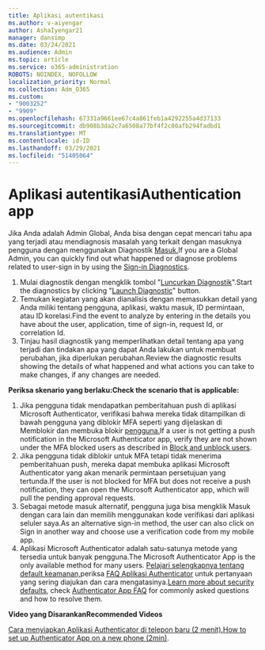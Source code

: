 ```yaml
---
title: Aplikasi autentikasi
ms.author: v-aiyengar
author: AshaIyengar21
manager: dansimp
ms.date: 03/24/2021
ms.audience: Admin
ms.topic: article
ms.service: o365-administration
ROBOTS: NOINDEX, NOFOLLOW
localization_priority: Normal
ms.collection: Adm_O365
ms.custom:
- "9003252"
- "9909"
ms.openlocfilehash: 67331a9661ee67c4a861feb1a4292255a4d37133
ms.sourcegitcommit: db908b3da2c7a6508a77bf4f2c80afb294fadbd1
ms.translationtype: MT
ms.contentlocale: id-ID
ms.lasthandoff: 03/29/2021
ms.locfileid: "51405064"
---
```

# <a name="authentication-app"></a><span data-ttu-id="0d7e1-102">Aplikasi autentikasi</span><span class="sxs-lookup"><span data-stu-id="0d7e1-102">Authentication app</span></span>

<span data-ttu-id="0d7e1-103">Jika Anda adalah Admin Global, Anda bisa dengan cepat mencari tahu apa yang terjadi atau mendiagnosis masalah yang terkait dengan masuknya pengguna dengan menggunakan Diagnostik [Masuk.](https://ms.portal.azure.com/microsoft.onmicrosoft.com?loginHint=shhada@microsoft.com#blade/Microsoft_AAD_IAM/ActiveDirectoryMenuBlade/diagnose/symptomId/ms_aad_dxp_signin_caDiagnoseAndSolveSummarySymptom)</span><span class="sxs-lookup"><span data-stu-id="0d7e1-103">If you are a Global Admin, you can quickly find out what happened or diagnose problems related to user-sign in by using the [Sign-in Diagnostics](https://ms.portal.azure.com/microsoft.onmicrosoft.com?loginHint=shhada@microsoft.com#blade/Microsoft_AAD_IAM/ActiveDirectoryMenuBlade/diagnose/symptomId/ms_aad_dxp_signin_caDiagnoseAndSolveSummarySymptom).</span></span>

1. <span data-ttu-id="0d7e1-104">Mulai diagnostik dengan mengklik tombol "[Luncurkan Diagnostik](https://portal.azure.com/#blade/Microsoft_AAD_IAM/ActiveDirectoryMenuBlade/diagnose/symptomId/ms_aad_dxp_signin_caDiagnoseAndSolveSummarySymptom)".</span><span class="sxs-lookup"><span data-stu-id="0d7e1-104">Start the diagnostics by clicking "[Launch Diagnostic](https://portal.azure.com/#blade/Microsoft_AAD_IAM/ActiveDirectoryMenuBlade/diagnose/symptomId/ms_aad_dxp_signin_caDiagnoseAndSolveSummarySymptom)" button.</span></span> 
1. <span data-ttu-id="0d7e1-105">Temukan kegiatan yang akan dianalisis dengan memasukkan detail yang Anda miliki tentang pengguna, aplikasi, waktu masuk, ID permintaan, atau ID korelasi.</span><span class="sxs-lookup"><span data-stu-id="0d7e1-105">Find the event to analyze by entering in the details you have about the user, application, time of sign-in, request Id, or correlation Id.</span></span>
1. <span data-ttu-id="0d7e1-106">Tinjau hasil diagnostik yang memperlihatkan detail tentang apa yang terjadi dan tindakan apa yang dapat Anda lakukan untuk membuat perubahan, jika diperlukan perubahan.</span><span class="sxs-lookup"><span data-stu-id="0d7e1-106">Review the diagnostic results showing the details of what happened and what actions you can take to make changes, if any changes are needed.</span></span>

<span data-ttu-id="0d7e1-107">**Periksa skenario yang berlaku:**</span><span class="sxs-lookup"><span data-stu-id="0d7e1-107">**Check the scenario that is applicable:**</span></span>

1. <span data-ttu-id="0d7e1-108">Jika pengguna tidak mendapatkan pemberitahuan push di aplikasi Microsoft Authenticator, verifikasi bahwa mereka tidak ditampilkan di bawah pengguna yang diblokir MFA seperti yang dijelaskan di Memblokir dan membuka blokir [pengguna.](https://portal.azure.com/#blade/Microsoft_AAD_IAM/ActiveDirectoryMenuBlade/diagnose/symptomId/ms_aad_dxp_signin_caDiagnoseAndSolveSummarySymptom)</span><span class="sxs-lookup"><span data-stu-id="0d7e1-108">If a user is not getting a push notification in the Microsoft Authenticator app, verify they are not shown under the MFA blocked users as described in [Block and unblock users](https://portal.azure.com/#blade/Microsoft_AAD_IAM/ActiveDirectoryMenuBlade/diagnose/symptomId/ms_aad_dxp_signin_caDiagnoseAndSolveSummarySymptom).</span></span>
1. <span data-ttu-id="0d7e1-109">Jika pengguna tidak diblokir untuk MFA tetapi tidak menerima pemberitahuan push, mereka dapat membuka aplikasi Microsoft Authenticator yang akan menarik permintaan persetujuan yang tertunda.</span><span class="sxs-lookup"><span data-stu-id="0d7e1-109">If the user is not blocked for MFA but does not receive a push notification, they can open the Microsoft Authenticator app, which will pull the pending approval requests.</span></span>
1. <span data-ttu-id="0d7e1-110">Sebagai metode masuk alternatif, pengguna juga bisa mengklik Masuk dengan cara lain dan memilih menggunakan kode verifikasi dari aplikasi seluler saya.</span><span class="sxs-lookup"><span data-stu-id="0d7e1-110">As an alternative sign-in method, the user can also click on Sign in another way and choose use a verification code from my mobile app.</span></span>
1. <span data-ttu-id="0d7e1-111">Aplikasi Microsoft Authenticator adalah satu-satunya metode yang tersedia untuk banyak pengguna.</span><span class="sxs-lookup"><span data-stu-id="0d7e1-111">The Microsoft Authenticator App is the only available method for many users.</span></span> <span data-ttu-id="0d7e1-112">[Pelajari selengkapnya tentang default keamanan,](https://docs.microsoft.com/azure/active-directory/fundamentals/concept-fundamentals-security-defaults)periksa [FAQ Aplikasi Authenticator](https://docs.microsoft.com/azure/active-directory/user-help/user-help-auth-app-faq) untuk pertanyaan yang sering diajukan dan cara mengatasinya.</span><span class="sxs-lookup"><span data-stu-id="0d7e1-112">[Learn more about security defaults](https://docs.microsoft.com/azure/active-directory/fundamentals/concept-fundamentals-security-defaults), check [Authenticator App FAQ](https://docs.microsoft.com/azure/active-directory/user-help/user-help-auth-app-faq) for commonly asked questions and how to resolve them.</span></span>
 
<span data-ttu-id="0d7e1-113">**Video yang Disarankan**</span><span class="sxs-lookup"><span data-stu-id="0d7e1-113">**Recommended Videos**</span></span>

<span data-ttu-id="0d7e1-114">[Cara menyiapkan Aplikasi Authenticator di telepon baru (2 menit).](https://go.microsoft.com/fwlink/?linkid=2158163&clcid=0x409)</span><span class="sxs-lookup"><span data-stu-id="0d7e1-114">[How to set up Authenticator App on a new phone (2min)](https://go.microsoft.com/fwlink/?linkid=2158163&clcid=0x409).</span></span>

